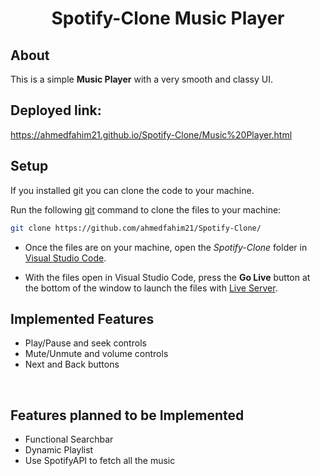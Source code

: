 
<h1 align="center"> Spotify-Clone Music Player </h1> 


## About

<p>This is a simple <b>Music Player</b> with a very smooth and classy UI.</p>


## Deployed link: 
https://ahmedfahim21.github.io/Spotify-Clone/Music%20Player.html


## Setup

If you installed git you can clone the code to your machine.

Run the following [git](https://git-scm.com/downloads) command to clone the files to your machine:

```bash
git clone https://github.com/ahmedfahim21/Spotify-Clone/
```

- Once the files are on your machine, open the _Spotify-Clone_ folder in [Visual Studio Code](https://code.visualstudio.com/).

- With the files open in Visual Studio Code, press the **Go Live** button at the bottom of the window to launch the files with [Live Server](https://marketplace.visualstudio.com/items?itemName=ritwickdey.LiveServer).

<h2>Implemented Features</h2>
<ul>
    <li>Play/Pause and seek controls</li>
    <li>Mute/Unmute and volume controls</li>
    <li>Next and Back buttons</li>
</ul>

<br/>

<h2>Features planned to be Implemented</h2>
<ul>
    <li>Functional Searchbar</li>
    <li>Dynamic Playlist</li>
    <li>Use SpotifyAPI to fetch all the music</li>
</ul>

